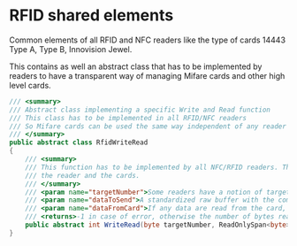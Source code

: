 # RFID shared elements

Common elements of all RFID and NFC readers like the type of cards 14443 Type A, Type B, Innovision Jewel.

This contains as well an abstract class that has to be implemented by readers to have a transparent way of managing Mifare cards and other high level cards.

```csharp
/// <summary>
/// Abstract class implementing a specific Write and Read function
/// This class has to be implemented in all RFID/NFC readers
/// So Mifare cards can be used the same way independent of any reader
/// </summary>
public abstract class RfidWriteRead
{
    /// <summary>
    /// This function has to be implemented by all NFC/RFID readers. This function is used in exchange of data with
    /// the reader and the cards.
    /// </summary>
    /// <param name="targetNumber">Some readers have a notion of target number for the cards as they can read multiple ones</param>
    /// <param name="dataToSend">A standardized raw buffer with the command at the position 0 in the array</param>
    /// <param name="dataFromCard">If any data are read from the card, they will be put into this array</param>
    /// <returns>-1 in case of error, otherwise the number of bytes read and copied into the <paramref name="dataFromCard"/> array</returns>
    public abstract int WriteRead(byte targetNumber, ReadOnlySpan<byte> dataToSend, Span<byte> dataFromCard);
}
```
